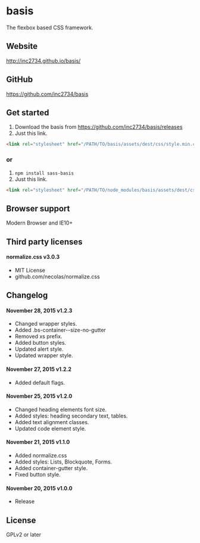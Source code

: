 # basis
The flexbox based CSS framework.

## Website

http://inc2734.github.io/basis/

## GitHub

https://github.com/inc2734/basis

## Get started

1. Download the basis from https://github.com/inc2734/basis/releases
2. Just this link.
```html
<link rel="stylesheet" href="/PATH/TO/basis/assets/dest/css/style.min.css" />
```

### or

1. ```npm install sass-basis```
2. Just this link.
```html
<link rel="stylesheet" href="/PATH/TO/node_modules/basis/assets/dest/css/style.min.css" />
```

## Browser support
Modern Browser and IE10+

## Third party licenses

#### normalize.css v3.0.3
* MIT License
* github.com/necolas/normalize.css

## Changelog

#### November 28, 2015 v1.2.3
* Changed wrapper styles.
* Added .bs-container--size-no-gutter
* Removed xs prefix.
* Added button styles.
* Updated alert style.
* Updated wrapper style.

#### November 27, 2015 v1.2.2
* Added default flags.

#### November 25, 2015 v1.2.0
* Changed heading elements font size.
* Added styles: heading secondary text, tables.
* Added text alignment classes.
* Updated code element style.

#### November 21, 2015 v1.1.0
* Added normalize.css
* Added styles: Lists, Blockquote, Forms.
* Added container-gutter style.
* Fixed button style.

#### November 20, 2015 v1.0.0
* Release

## License

GPLv2 or later
